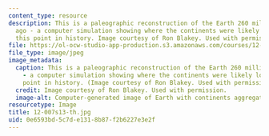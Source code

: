 ```yaml
---
content_type: resource
description: This is a paleographic reconstruction of the Earth 260 million years
  ago - a computer simulation showing where the continents were likely located at
  this point in history. Image courtesy of Ron Blakey. Used with permission.
file: https://ol-ocw-studio-app-production.s3.amazonaws.com/courses/12-007-geobiology-spring-2013/0e6593bd5c7de1318b87f2b6227e3e2f_12-007s13-th.jpg
file_type: image/jpeg
image_metadata:
  caption: This is a paleographic reconstruction of the Earth 260 million years ago
    - a computer simulation showing where the continents were likely located at this
    point in history. (Image courtesy of Ron Blakey. Used with permission.)
  credit: Image courtesy of Ron Blakey. Used with permission.
  image-alt: Computer-generated image of Earth with continents aggregated together.
resourcetype: Image
title: 12-007s13-th.jpg
uid: 0e6593bd-5c7d-e131-8b87-f2b6227e3e2f
---
```

